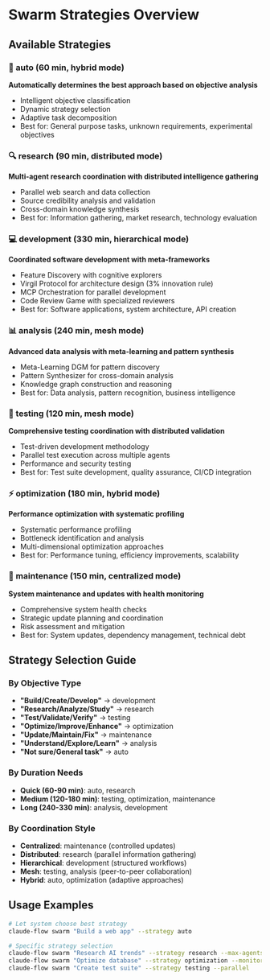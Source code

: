 # Swarm Strategies Overview

## Available Strategies

### 🎯 auto (60 min, hybrid mode)
**Automatically determines the best approach based on objective analysis**
- Intelligent objective classification
- Dynamic strategy selection
- Adaptive task decomposition
- Best for: General purpose tasks, unknown requirements, experimental objectives

### 🔍 research (90 min, distributed mode)  
**Multi-agent research coordination with distributed intelligence gathering**
- Parallel web search and data collection
- Source credibility analysis and validation
- Cross-domain knowledge synthesis
- Best for: Information gathering, market research, technology evaluation

### 💻 development (330 min, hierarchical mode)
**Coordinated software development with meta-frameworks**
- Feature Discovery with cognitive explorers
- Virgil Protocol for architecture design (3% innovation rule)
- MCP Orchestration for parallel development
- Code Review Game with specialized reviewers
- Best for: Software applications, system architecture, API creation

### 📊 analysis (240 min, mesh mode)
**Advanced data analysis with meta-learning and pattern synthesis**
- Meta-Learning DGM for pattern discovery
- Pattern Synthesizer for cross-domain analysis
- Knowledge graph construction and reasoning
- Best for: Data analysis, pattern recognition, business intelligence

### 🧪 testing (120 min, mesh mode)
**Comprehensive testing coordination with distributed validation**
- Test-driven development methodology
- Parallel test execution across multiple agents
- Performance and security testing
- Best for: Test suite development, quality assurance, CI/CD integration

### ⚡ optimization (180 min, hybrid mode)
**Performance optimization with systematic profiling**
- Systematic performance profiling
- Bottleneck identification and analysis
- Multi-dimensional optimization approaches
- Best for: Performance tuning, efficiency improvements, scalability

### 🔧 maintenance (150 min, centralized mode)
**System maintenance and updates with health monitoring**
- Comprehensive system health checks
- Strategic update planning and coordination
- Risk assessment and mitigation
- Best for: System updates, dependency management, technical debt

## Strategy Selection Guide

### By Objective Type
- **"Build/Create/Develop"** → development
- **"Research/Analyze/Study"** → research  
- **"Test/Validate/Verify"** → testing
- **"Optimize/Improve/Enhance"** → optimization
- **"Update/Maintain/Fix"** → maintenance
- **"Understand/Explore/Learn"** → analysis
- **"Not sure/General task"** → auto

### By Duration Needs
- **Quick (60-90 min)**: auto, research
- **Medium (120-180 min)**: testing, optimization, maintenance
- **Long (240-330 min)**: analysis, development

### By Coordination Style
- **Centralized**: maintenance (controlled updates)
- **Distributed**: research (parallel information gathering)
- **Hierarchical**: development (structured workflows)
- **Mesh**: testing, analysis (peer-to-peer collaboration)
- **Hybrid**: auto, optimization (adaptive approaches)

## Usage Examples
```bash
# Let system choose best strategy
claude-flow swarm "Build a web app" --strategy auto

# Specific strategy selection
claude-flow swarm "Research AI trends" --strategy research --max-agents 6
claude-flow swarm "Optimize database" --strategy optimization --monitor
claude-flow swarm "Create test suite" --strategy testing --parallel
``` 